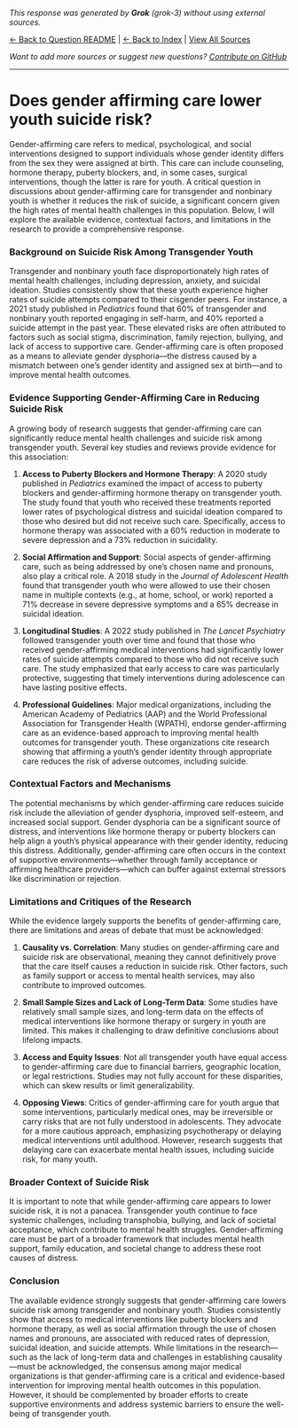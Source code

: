 <!-- 
Generated by: grok
Model: grok-3
Prompt type: default
Tools enabled: False
Generated at: 2025-06-26T22:28:59.052064
-->

*This response was generated by **Grok** (grok-3) without using external sources.*

[← Back to Question README](README.md) | [← Back to Index](../README.md) | [View All Sources](../allsources.md)

*Want to add more sources or suggest new questions? [Contribute on GitHub](https://github.com/justinwest/SuggestedSources)*

---

# Does gender affirming care lower youth suicide risk?

Gender-affirming care refers to medical, psychological, and social interventions designed to support individuals whose gender identity differs from the sex they were assigned at birth. This care can include counseling, hormone therapy, puberty blockers, and, in some cases, surgical interventions, though the latter is rare for youth. A critical question in discussions about gender-affirming care for transgender and nonbinary youth is whether it reduces the risk of suicide, a significant concern given the high rates of mental health challenges in this population. Below, I will explore the available evidence, contextual factors, and limitations in the research to provide a comprehensive response.

### Background on Suicide Risk Among Transgender Youth
Transgender and nonbinary youth face disproportionately high rates of mental health challenges, including depression, anxiety, and suicidal ideation. Studies consistently show that these youth experience higher rates of suicide attempts compared to their cisgender peers. For instance, a 2021 study published in *Pediatrics* found that 60% of transgender and nonbinary youth reported engaging in self-harm, and 40% reported a suicide attempt in the past year. These elevated risks are often attributed to factors such as social stigma, discrimination, family rejection, bullying, and lack of access to supportive care. Gender-affirming care is often proposed as a means to alleviate gender dysphoria—the distress caused by a mismatch between one’s gender identity and assigned sex at birth—and to improve mental health outcomes.

### Evidence Supporting Gender-Affirming Care in Reducing Suicide Risk
A growing body of research suggests that gender-affirming care can significantly reduce mental health challenges and suicide risk among transgender youth. Several key studies and reviews provide evidence for this association:

1. **Access to Puberty Blockers and Hormone Therapy**: A 2020 study published in *Pediatrics* examined the impact of access to puberty blockers and gender-affirming hormone therapy on transgender youth. The study found that youth who received these treatments reported lower rates of psychological distress and suicidal ideation compared to those who desired but did not receive such care. Specifically, access to hormone therapy was associated with a 60% reduction in moderate to severe depression and a 73% reduction in suicidality.

2. **Social Affirmation and Support**: Social aspects of gender-affirming care, such as being addressed by one’s chosen name and pronouns, also play a critical role. A 2018 study in the *Journal of Adolescent Health* found that transgender youth who were allowed to use their chosen name in multiple contexts (e.g., at home, school, or work) reported a 71% decrease in severe depressive symptoms and a 65% decrease in suicidal ideation.

3. **Longitudinal Studies**: A 2022 study published in *The Lancet Psychiatry* followed transgender youth over time and found that those who received gender-affirming medical interventions had significantly lower rates of suicide attempts compared to those who did not receive such care. The study emphasized that early access to care was particularly protective, suggesting that timely interventions during adolescence can have lasting positive effects.

4. **Professional Guidelines**: Major medical organizations, including the American Academy of Pediatrics (AAP) and the World Professional Association for Transgender Health (WPATH), endorse gender-affirming care as an evidence-based approach to improving mental health outcomes for transgender youth. These organizations cite research showing that affirming a youth’s gender identity through appropriate care reduces the risk of adverse outcomes, including suicide.

### Contextual Factors and Mechanisms
The potential mechanisms by which gender-affirming care reduces suicide risk include the alleviation of gender dysphoria, improved self-esteem, and increased social support. Gender dysphoria can be a significant source of distress, and interventions like hormone therapy or puberty blockers can help align a youth’s physical appearance with their gender identity, reducing this distress. Additionally, gender-affirming care often occurs in the context of supportive environments—whether through family acceptance or affirming healthcare providers—which can buffer against external stressors like discrimination or rejection.

### Limitations and Critiques of the Research
While the evidence largely supports the benefits of gender-affirming care, there are limitations and areas of debate that must be acknowledged:

1. **Causality vs. Correlation**: Many studies on gender-affirming care and suicide risk are observational, meaning they cannot definitively prove that the care itself causes a reduction in suicide risk. Other factors, such as family support or access to mental health services, may also contribute to improved outcomes.

2. **Small Sample Sizes and Lack of Long-Term Data**: Some studies have relatively small sample sizes, and long-term data on the effects of medical interventions like hormone therapy or surgery in youth are limited. This makes it challenging to draw definitive conclusions about lifelong impacts.

3. **Access and Equity Issues**: Not all transgender youth have equal access to gender-affirming care due to financial barriers, geographic location, or legal restrictions. Studies may not fully account for these disparities, which can skew results or limit generalizability.

4. **Opposing Views**: Critics of gender-affirming care for youth argue that some interventions, particularly medical ones, may be irreversible or carry risks that are not fully understood in adolescents. They advocate for a more cautious approach, emphasizing psychotherapy or delaying medical interventions until adulthood. However, research suggests that delaying care can exacerbate mental health issues, including suicide risk, for many youth.

### Broader Context of Suicide Risk
It is important to note that while gender-affirming care appears to lower suicide risk, it is not a panacea. Transgender youth continue to face systemic challenges, including transphobia, bullying, and lack of societal acceptance, which contribute to mental health struggles. Gender-affirming care must be part of a broader framework that includes mental health support, family education, and societal change to address these root causes of distress.

### Conclusion
The available evidence strongly suggests that gender-affirming care lowers suicide risk among transgender and nonbinary youth. Studies consistently show that access to medical interventions like puberty blockers and hormone therapy, as well as social affirmation through the use of chosen names and pronouns, are associated with reduced rates of depression, suicidal ideation, and suicide attempts. While limitations in the research—such as the lack of long-term data and challenges in establishing causality—must be acknowledged, the consensus among major medical organizations is that gender-affirming care is a critical and evidence-based intervention for improving mental health outcomes in this population. However, it should be complemented by broader efforts to create supportive environments and address systemic barriers to ensure the well-being of transgender youth.
